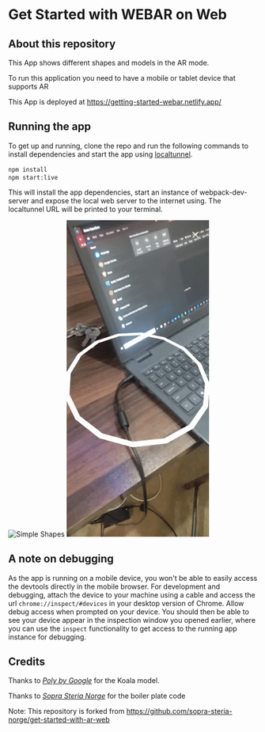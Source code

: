 # Get Started with WEBAR on Web

## About this repository

This App shows different shapes and models in the AR mode.

To run this application you need to have a mobile or tablet device that supports AR

This App is deployed at https://getting-started-webar.netlify.app/

## Running the app

To get up and running, clone the repo and run the following commands to install dependencies and start the app using [localtunnel](https://github.com/localtunnel/localtunnel).

    npm install
    npm start:live

This will install the app dependencies, start an instance of webpack-dev-server and expose the local web server to the internet using. The localtunnel URL will be printed to your terminal.

![Simple Shapes](./assets/gifs/simple%20shapes.gif)
![Model](./assets/gifs/3d%20model.gif)

## A note on debugging

As the app is running on a mobile device, you won't be able to easily access the devtools directly in the mobile browser. For development and debugging, attach the device to your machine using a cable and access the url `chrome://inspect/#devices` in your desktop version of Chrome. Allow debug access when prompted on your device. You should then be able to see your device appear in the inspection window you opened earlier, where you can use the `inspect` functionality to get access to the running app instance for debugging.

## Credits

Thanks to [_Poly by Google_](https://poly.pizza/m/fzCu8FM0HfB) for the Koala model.

Thanks to [_Sopra Steria Norge_](https://github.com/sopra-steria-norge) for the boiler plate code

Note: This repository is forked from https://github.com/sopra-steria-norge/get-started-with-ar-web
